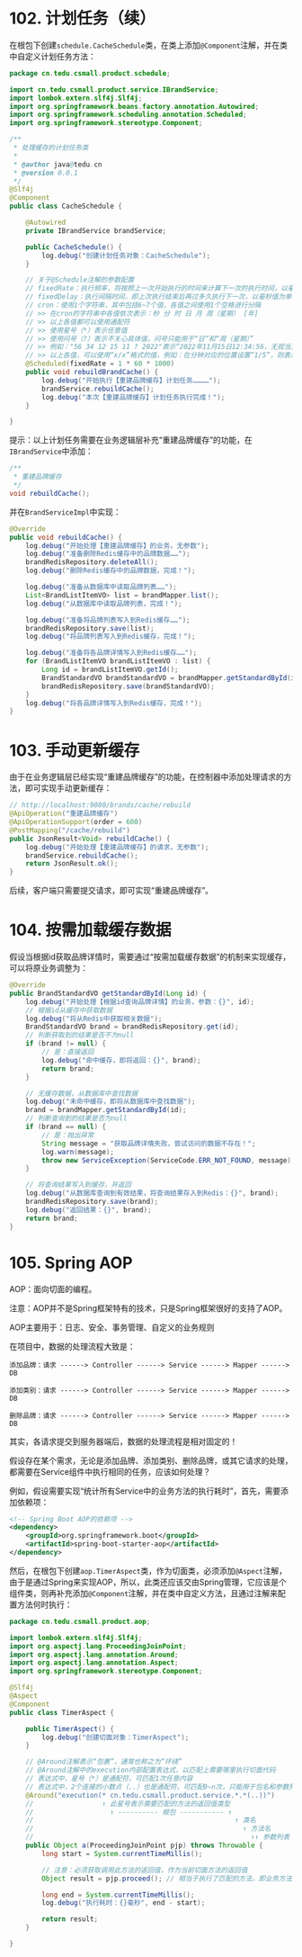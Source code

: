 # 102. 计划任务（续）

在根包下创建`schedule.CacheSchedule`类，在类上添加`@Component`注解，并在类中自定义计划任务方法：

```java
package cn.tedu.csmall.product.schedule;

import cn.tedu.csmall.product.service.IBrandService;
import lombok.extern.slf4j.Slf4j;
import org.springframework.beans.factory.annotation.Autowired;
import org.springframework.scheduling.annotation.Scheduled;
import org.springframework.stereotype.Component;

/**
 * 处理缓存的计划任务类
 *
 * @author java@tedu.cn
 * @version 0.0.1
 */
@Slf4j
@Component
public class CacheSchedule {

    @Autowired
    private IBrandService brandService;

    public CacheSchedule() {
        log.debug("创建计划任务对象：CacheSchedule");
    }

    // 关于@Schedule注解的参数配置
    // fixedRate：执行频率，将按照上一次开始执行的时间来计算下一次的执行时间，以毫秒值为单位
    // fixedDelay：执行间隔时间，即上次执行结束后再过多久执行下一次，以毫秒值为单位
    // cron：使用1个字符串，其中包括6~7个值，各值之间使用1个空格进行分隔
    // >> 在cron的字符串中各值依次表示：秒 分 时 日 月 周（星期） [年]
    // >> 以上各值都可以使用通配符
    // >> 使用星号（*）表示任意值
    // >> 使用问号（?）表示不关心具体值，问号只能用于“日”和“周（星期）”
    // >> 例如："56 34 12 15 11 ? 2022"表示“2022年11月15日12:34:56，无视当天星期几”
    // >> 以上各值，可以使用“x/x”格式的值，例如：在分钟对应的位置设置“1/5”，则表示当分钟值为1时执行，且每间隔5分钟执行1次
    @Scheduled(fixedRate = 1 * 60 * 1000)
    public void rebuildBrandCache() {
        log.debug("开始执行【重建品牌缓存】计划任务…………");
        brandService.rebuildCache();
        log.debug("本次【重建品牌缓存】计划任务执行完成！");
    }

}
```

提示：以上计划任务需要在业务逻辑层补充“重建品牌缓存”的功能，在`IBrandService`中添加：

```java
/**
 * 重建品牌缓存
 */
void rebuildCache();
```

并在`BrandServiceImpl`中实现：

```java
@Override
public void rebuildCache() {
    log.debug("开始处理【重建品牌缓存】的业务，无参数");
    log.debug("准备删除Redis缓存中的品牌数据……");
    brandRedisRepository.deleteAll();
    log.debug("删除Redis缓存中的品牌数据，完成！");

    log.debug("准备从数据库中读取品牌列表……");
    List<BrandListItemVO> list = brandMapper.list();
    log.debug("从数据库中读取品牌列表，完成！");

    log.debug("准备将品牌列表写入到Redis缓存……");
    brandRedisRepository.save(list);
    log.debug("将品牌列表写入到Redis缓存，完成！");

    log.debug("准备将各品牌详情写入到Redis缓存……");
    for (BrandListItemVO brandListItemVO : list) {
        Long id = brandListItemVO.getId();
        BrandStandardVO brandStandardVO = brandMapper.getStandardById(id);
        brandRedisRepository.save(brandStandardVO);
    }
    log.debug("将各品牌详情写入到Redis缓存，完成！");
}
```

# 103. 手动更新缓存

由于在业务逻辑层已经实现“重建品牌缓存”的功能，在控制器中添加处理请求的方法，即可实现手动更新缓存：

```java
// http://localhost:9080/brands/cache/rebuild
@ApiOperation("重建品牌缓存")
@ApiOperationSupport(order = 600)
@PostMapping("/cache/rebuild")
public JsonResult<Void> rebuildCache() {
    log.debug("开始处理【重建品牌缓存】的请求，无参数");
    brandService.rebuildCache();
    return JsonResult.ok();
}
```

后续，客户端只需要提交请求，即可实现“重建品牌缓存”。

# 104. 按需加载缓存数据

假设当根据id获取品牌详情时，需要通过“按需加载缓存数据”的机制来实现缓存，可以将原业务调整为：

```java
@Override
public BrandStandardVO getStandardById(Long id) {
    log.debug("开始处理【根据id查询品牌详情】的业务，参数：{}", id);
    // 根据id从缓存中获取数据
    log.debug("将从Redis中获取相关数据");
    BrandStandardVO brand = brandRedisRepository.get(id);
    // 判断获取到的结果是否不为null
    if (brand != null) {
        // 是：直接返回
        log.debug("命中缓存，即将返回：{}", brand);
        return brand;
    }

    // 无缓存数据，从数据库中查找数据
    log.debug("未命中缓存，即将从数据库中查找数据");
    brand = brandMapper.getStandardById(id);
    // 判断查询到的结果是否为null
    if (brand == null) {
        // 是：抛出异常
        String message = "获取品牌详情失败，尝试访问的数据不存在！";
        log.warn(message);
        throw new ServiceException(ServiceCode.ERR_NOT_FOUND, message);
    }

    // 将查询结果写入到缓存，并返回
    log.debug("从数据库查询到有效结果，将查询结果存入到Redis：{}", brand);
    brandRedisRepository.save(brand);
    log.debug("返回结果：{}", brand);
    return brand;
}
```

# 105. Spring AOP

AOP：面向切面的编程。

注意：AOP并不是Spring框架特有的技术，只是Spring框架很好的支持了AOP。

AOP主要用于：日志、安全、事务管理、自定义的业务规则

在项目中，数据的处理流程大致是：

```
添加品牌：请求 ------> Controller ------> Service ------> Mapper ------> DB

添加类别：请求 ------> Controller ------> Service ------> Mapper ------> DB

删除品牌：请求 ------> Controller ------> Service ------> Mapper ------> DB
```

其实，各请求提交到服务器端后，数据的处理流程是相对固定的！

假设存在某个需求，无论是添加品牌、添加类别、删除品牌，或其它请求的处理，都需要在Service组件中执行相同的任务，应该如何处理？

例如，假设需要实现“统计所有Service中的业务方法的执行耗时”，首先，需要添加依赖项：

```xml
<!-- Spring Boot AOP的依赖项 -->
<dependency>
    <groupId>org.springframework.boot</groupId>
    <artifactId>spring-boot-starter-aop</artifactId>
</dependency>
```

然后，在根包下创建`aop.TimerAspect`类，作为切面类，必须添加`@Aspect`注解，由于是通过Spring来实现AOP，所以，此类还应该交由Spring管理，它应该是个组件类，则再补充添加`@Component`注解，并在类中自定义方法，且通过注解来配置方法何时执行：

```java
package cn.tedu.csmall.product.aop;

import lombok.extern.slf4j.Slf4j;
import org.aspectj.lang.ProceedingJoinPoint;
import org.aspectj.lang.annotation.Around;
import org.aspectj.lang.annotation.Aspect;
import org.springframework.stereotype.Component;

@Slf4j
@Aspect
@Component
public class TimerAspect {

    public TimerAspect() {
        log.debug("创建切面对象：TimerAspect");
    }

    // @Around注解表示“包裹”，通常也称之为“环绕”
    // @Around注解中的execution内部配置表达式，以匹配上需要哪里执行切面代码
    // 表达式中，星号（*）是通配符，可匹配1次任意内容
    // 表达式中，2个连接的小数点（..）也是通配符，可匹配0~n次，只能用于包名和参数列表
    @Around("execution(* cn.tedu.csmall.product.service.*.*(..))")
    //                 ↑ 此星号表示需要匹配的方法的返回值类型
    //                   ↑ ---------- 根包 ----------- ↑
    //                                                  ↑ 类名
    //                                                    ↑ 方法名
    //                                                      ↑↑ 参数列表
    public Object a(ProceedingJoinPoint pjp) throws Throwable {
        long start = System.currentTimeMillis();

        // 注意：必须获取调用此方法的返回值，作为当前切面方法的返回值
        Object result = pjp.proceed(); // 相当于执行了匹配的方法，即业务方法

        long end = System.currentTimeMillis();
        log.debug("执行耗时：{}毫秒", end - start);

        return result;
    }

}
```













